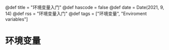 @def title = "环境变量入门"
@def hascode = false
@def date = Date(2021, 9, 14)
@def rss = "环境变量入门"
@def tags = ["环境变量", "Enviroment variables"]

# 环境变量